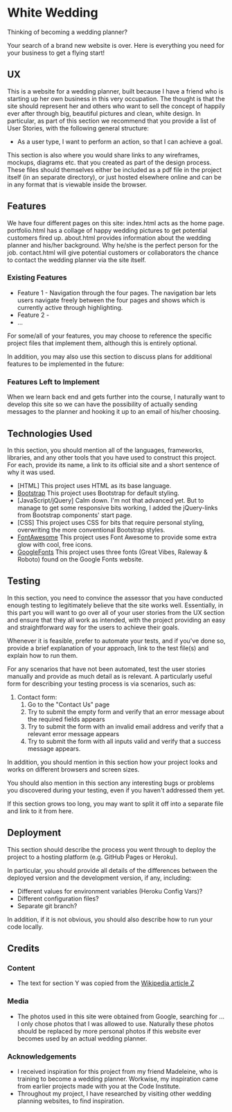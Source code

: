 # White Wedding

Thinking of becoming a wedding planner?

Your search of a brand new website is over. Here is everything you need for your business to get a flying start!
 
## UX
 
This is a website for a wedding planner, built because I have a friend who is starting up her own business in this very occupation. The thought is that the site should represent her and others who want to sell the concept of happily ever after through big, beautiful pictures and clean, white design.
In particular, as part of this section we recommend that you provide a list of User Stories, with the following general structure:
- As a user type, I want to perform an action, so that I can achieve a goal.

This section is also where you would share links to any wireframes, mockups, diagrams etc. that you created as part of the design process. These files should themselves either be included as a pdf file in the project itself (in an separate directory), or just hosted elsewhere online and can be in any format that is viewable inside the browser.

## Features

We have four different pages on this site: 
index.html acts as the home page.
portfolio.html has a collage of happy wedding pictures to get potential customers fired up. 
about.html provides information about the wedding planner and his/her background. Why he/she is the perfect person for the job.
contact.html will give potential customers or collaborators the chance to contact the wedding planner via the site itself.

### Existing Features
- Feature 1 - Navigation through the four pages. The navigation bar lets users navigate freely between the four pages and shows which is currently active through highlighting.
- Feature 2 - 
- ...

For some/all of your features, you may choose to reference the specific project files that implement them, although this is entirely optional.

In addition, you may also use this section to discuss plans for additional features to be implemented in the future:

### Features Left to Implement
When we learn back end and gets further into the course, I naturally want to develop this site so we can have the possibility of actually sending messages to the planner and hooking it up to an email of his/her choosing.

## Technologies Used

In this section, you should mention all of the languages, frameworks, libraries, and any other tools that you have used to construct this project. For each, provide its name, a link to its official site and a short sentence of why it was used.
- [HTML] This project uses HTML as its base language.
- [Bootstrap](https://bootstrap.com) This project uses Bootstrap for default styling.
- [JavaScript/jQuery] Calm down. I'm not that advanced yet. But to manage to get some responsive bits working, I added the jQuery-links from Bootstrap components' start page.
- [CSS] This project uses CSS for bits that require personal styling, overwriting the more conventional Bootstrap styles.
- [FontAwesome](https://fontawesome.com) This project uses Font Awesome to provide some extra glow with cool, free icons.
- [GoogleFonts](https://fonts.google.com) This project uses three fonts (Great Vibes, Raleway & Roboto) found on the Google Fonts website.

## Testing

In this section, you need to convince the assessor that you have conducted enough testing to legitimately believe that the site works well. Essentially, in this part you will want to go over all of your user stories from the UX section and ensure that they all work as intended, with the project providing an easy and straightforward way for the users to achieve their goals.

Whenever it is feasible, prefer to automate your tests, and if you've done so, provide a brief explanation of your approach, link to the test file(s) and explain how to run them.

For any scenarios that have not been automated, test the user stories manually and provide as much detail as is relevant. A particularly useful form for describing your testing process is via scenarios, such as:

1. Contact form:
    1. Go to the "Contact Us" page
    2. Try to submit the empty form and verify that an error message about the required fields appears
    3. Try to submit the form with an invalid email address and verify that a relevant error message appears
    4. Try to submit the form with all inputs valid and verify that a success message appears.

In addition, you should mention in this section how your project looks and works on different browsers and screen sizes.

You should also mention in this section any interesting bugs or problems you discovered during your testing, even if you haven't addressed them yet.

If this section grows too long, you may want to split it off into a separate file and link to it from here.

## Deployment

This section should describe the process you went through to deploy the project to a hosting platform (e.g. GitHub Pages or Heroku).

In particular, you should provide all details of the differences between the deployed version and the development version, if any, including:
- Different values for environment variables (Heroku Config Vars)?
- Different configuration files?
- Separate git branch?

In addition, if it is not obvious, you should also describe how to run your code locally.


## Credits

### Content
- The text for section Y was copied from the [Wikipedia article Z](https://en.wikipedia.org/wiki/Z)

### Media
- The photos used in this site were obtained from Google, searching for ... I only chose photos that I was allowed to use. Naturally these photos should be replaced by more personal photos if this website ever becomes used by an actual wedding planner.

### Acknowledgements

- I received inspiration for this project from my friend Madeleine, who is training to become a wedding planner. Workwise, my inspiration came from earlier projects made with you at the Code Institute.
- Throughout my project, I have researched by visiting other wedding planning websites, to find inspiration.
